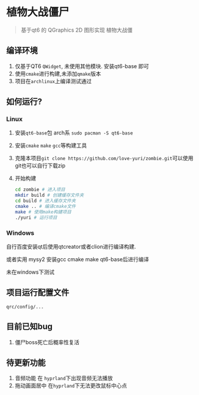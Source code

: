 # 植物大战僵尸

> 基于qt6 的 QGraphics 2D 图形实现 植物大战僵

## 编译环境

1. 仅基于QT6 `QWidget`, 未使用其他模块. 安装qt6-base 即可
2. 使用`cmake`进行构建,未添加`qmake`版本
3. 项目在`archlinux`上编译测试通过

## 如何运行?

### Linux

1. 安装`qt6-base`包 arch系 `sudo pacman -S qt6-base`

2. 安装`cmake` `make` `gcc`等构建工具

3. 克隆本项目`git clone https://github.com/love-yuri/zombie.git`可以使用git也可以自行下载zip

4. 开始构建

   ```bash
   cd zombie # 进入项目
   mkdir build # 创建缓存文件夹
   cd build # 进入缓存文件夹
   cmake .. # 编译cmake文件
   make # 使用make构建项目
   ./yuri # 运行项目
   ```

### Windows

自行百度安装qt后使用qtcreator或者clion进行编译构建.

或者实用 mysy2 安装gcc cmake make qt6-base后进行编译

未在windows下测试

## 项目运行配置文件

`qrc/config/...`

## 目前已知bug 

1. 僵尸boss死亡后概率性复活

## 待更新功能

1. 音频功能 在 `hyprland`下出现音频无法播放
2. 拖动画面居中 在`hyprland`下无法更改鼠标中心点

